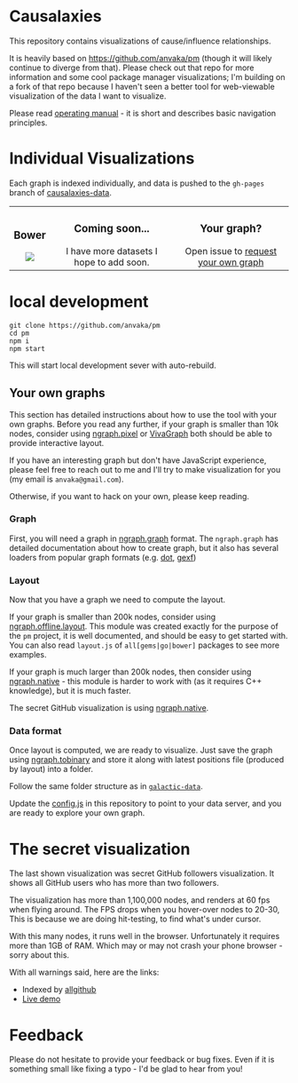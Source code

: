 # Causalaxies

This repository contains visualizations of cause/influence relationships.

It is heavily based on https://github.com/anvaka/pm (though it will likely continue to diverge from that).
Please check out that repo for more information and some cool package manager visualizations; I'm building on a fork of that repo because I haven't seen a better tool for web-viewable visualization of the data I want to visualize.

Please read [operating manual](https://github.com/anvaka/pm/tree/master/about#software-galaxies-documentation) -
it is short and describes basic navigation principles.


# Individual Visualizations

Each graph is indexed individually, and data is pushed to the `gh-pages` branch
of [causalaxies-data](https://github.com/causegraph/causalaxies-data).

<table>
  <tbody>
    <tr>
      <td align="center">
        <h3>Bower</h3>
        <a href="http://causegraph.github.io/causalaxies/#/galaxy/dbpedia?l=1">
          <img src="https://raw.githubusercontent.com/wiki/anvaka/pm/images/bower_fly_first.png">
        </a><br />
        <!-- TODO put processing scripts on github -->
        <!-- <a href="https://github.com/causegraph/REPONAME">indexer</a> | -->
        <a href="http://causegraph.github.io/causalaxies/#/galaxy/dbpedia?l=1">
      </td>
      <td align="center">
        <h3>Coming soon...</h3>
        I have more datasets I hope to add soon.
      </td>
      <td align="center">
        <h3>Your graph?</h3>
        Open issue to <a href="https://github.com/causegraph/causalaxies/issues">request your own graph</a>
      </td>
    </tr>
  </tbody>
</table>

# local development

```
git clone https://github.com/anvaka/pm
cd pm
npm i
npm start
```

This will start local development sever with auto-rebuild.

## Your own graphs

This section has detailed instructions about how to use the tool
with your own graphs. Before you read any further, if your graph
is smaller than 10k nodes, consider using [ngraph.pixel](https://github.com/anvaka/ngraph.pixel)
or [VivaGraph](https://github.com/anvaka/VivaGraphJS) both should
be able to provide interactive layout.

If you have an interesting graph but don't have JavaScript experience,
please feel free to reach out to me and I'll try to make visualization
for you (my email is `anvaka@gmail.com`).

Otherwise, if you want to hack on your own, please keep reading.

### Graph

First, you will need a graph in [ngraph.graph](https://github.com/anvaka/ngraph.graph)
format. The `ngraph.graph` has detailed documentation about how to create graph,
but it also has several loaders from popular graph formats (e.g. [dot](https://github.com/anvaka/ngraph.fromdot),
[gexf](https://github.com/anvaka/ngraph.gexf))

### Layout

Now that you have a graph we need to compute the layout.

If your graph is smaller than 200k nodes, consider using [ngraph.offline.layout](https://github.com/anvaka/ngraph.offline.layout). This module was
created exactly for the purpose of the `pm` project, it is well documented, and
should be easy to get started with. You can also read `layout.js` of `all[gems|go|bower]`
packages to see more examples.

If your graph is much larger than 200k nodes, then consider using
[ngraph.native](https://github.com/anvaka/ngraph.native) - this module
is harder to work with (as it requires C++ knowledge), but it is much
faster.

The secret GitHub visualization is using [ngraph.native](https://github.com/anvaka/ngraph.native).

### Data format

Once layout is computed, we are ready to visualize. Just save the graph using
[ngraph.tobinary](https://github.com/anvaka/ngraph.tobinary#ngraphtobinary)
and store it along with latest positions file (produced by layout) into a folder.

Follow the same folder structure as in [`galactic-data`](https://github.com/anvaka/galactic-data/tree/gh-pages/npm).

Update the [config.js](https://github.com/anvaka/pm/blob/master/src/config.js) in
this repository to point to your data server, and you are ready to explore
your own graph.

# The secret visualization

The last shown visualization was secret GitHub followers visualization.
It shows all GitHub users who has more than two followers.

The visualization has more than 1,100,000 nodes, and renders
at 60 fps when flying around. The FPS drops when you hover-over
nodes to 20-30, This is because we are doing hit-testing,
to find what's under cursor.

With this many nodes, it runs well in the browser. Unfortunately
it requires more than 1GB of RAM. Which may or may not crash
your phone browser - sorry about this.

With all warnings said, here are the links:
* Indexed by [allgithub](https://github.com/anvaka/allgithub)
* [Live demo](http://anvaka.github.io/pm/#/galaxy/github?l=1)

# Feedback

Please do not hesitate to provide your feedback or bug fixes.
Even if it is something small like fixing a typo - I'd be glad to
hear from you!
